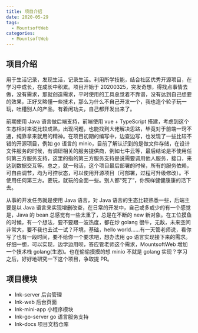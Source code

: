 ```yaml
---
title: 项目介绍
date: 2020-05-29
tags:
  - MountsoftWeb
categories:
  - MountsoftWeb
---
```


## 项目介绍

用于生活记录，发现生活，记录生活。利用所学技能，结合社区优秀开源项目，在学习中成长，在成长中积累。项目开始于 20200325，突发奇想，得找点事情去做，没有需求，那就创造需求，平时使用的工具总觉着不靠谱，没有达到自己想要的效果，正好又略懂一些技术，那么为什么不自己开发一个，我也造个轮子玩一玩，吐槽别人的产品，有着闲功夫，自己都开发出来了。

前期使用 Java 语言做后端支持，前端使用 vue + TypeScript 搭建，考虑到这个生态相对来说比较成熟，出现问题，也能找到大佬解决思路，毕竟对于前端一窍不通，纯靠拿来就用的精神。在项目初期的编写中，边查边写，也发现了一些比较不错的开源项目，例如 go 语言的 minio，目前了解认识到的是做文件存储，在设计文件服务的时候，有调研相关的服务提供商，例如七牛云等，最后结论是不使用任何第三方服务支持，这里的指的第三方服务支持是说需要调用他人服务，接口，来达到数据交互等。总之，就一句活，这个项目最后部署的时候，所有的服务依赖，可自由调节，均为可控状态，可以使用开源项目（可部署，过程可升级修改）。不使用任何第三方。要玩，就玩的全面一些。别人都“死了”，你照样健健康康的活下去。

从事的开发任务就是使用 Java 语言，对 Java 语言的生态比较熟悉一些，后端主要是以 Java 语言来实现增删改查，在日常的开发中，自己或多或少的有一个感觉是，Java 的 bean 总感觉有一些太重了，总是在不断的 new 新对象。在工位摸鱼的时候，有一个想法，要不要跟一波热度，都在炒 golang 很牛，无敌，未来空间非常大，要不我也去试一试？环境，基础，hello world......有一天管老师说，看你写了也有一段时间，要不给你一个要求吧，想办法用 go 语言实现接下来的需求。仔细一想，可以实现，边学边用呗，答应管老师这个需求，MountsoftWeb 增加一个技术栈 golang(生态)。也在偷偷摸摸的想 minio 不就是 golang 实现？学习之后，好好地研究一下这个项目，争取提 PR。

## 项目模块

- Ink-server 后台管理
- Ink-web 后台页面
- Ink-mini-app 小程序模块
- Ink-go-server go 语言服务支持
- Ink-docs 项目文档仓库
